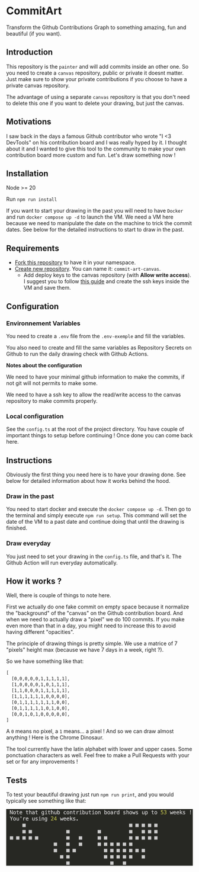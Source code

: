 # CommitArt

Transform the Github Contributions Graph to something amazing, fun and beautiful (if you want).

## Introduction

This repository is the `painter` and will add commits inside an other one. So you need to create a `canvas` repository, public or private it doesnt matter. Just make sure to show your private contributions if you choose to have a private canvas repository.

The advantage of using a separate `canvas` repository is that you don't need to delete this one if you want to delete your drawing, but just the canvas.

## Motivations

I saw back in the days a famous Github contributor who wrote "I <3 DevTools" on his contribution board and I was really hyped by it. I thought about it and I wanted to give this tool to the community to make your own contribution board more custom and fun. Let's draw something now !

## Installation

Node >= 20

Run `npm run install`

If you want to start your drawing in the past you will need to have `Docker` and run `docker compose up -d` to launch the VM. We need a VM here because we need to manipulate the date on the machine to trick the commit dates. See below for the detailed instructions to start to draw in the past.

## Requirements

- [Fork this repository](https://github.com/dlepaux/commit-art/fork) to have it in your namespace.
- [Create new repository](https://github.com/new). You can name it: `commit-art-canvas`.
  - Add deploy keys to the canvas repository (with **Allow write access**). I suggest you to follow [this guide](https://docs.github.com/en/authentication/connecting-to-github-with-ssh/managing-deploy-keys) and create the ssh keys inside the VM and save them.

## Configuration

### Environnement Variables
You need to create a `.env` file from the `.env-exemple` and fill the variables.

You also need to create and fill the same variables as Repository Secrets on Github to run the daily drawing check with Github Actions.

**Notes about the configuration**

We need to have your minimal github information to make the commits, if not git will not permits to make some.

We need to have a ssh key to allow the read/write access to the canvas repository to make commits properly.

### Local configuration

See the `config.ts` at the root of the project directory. You have couple of important things to setup before continuing ! Once done you can come back here.

## Instructions

Obviously the first thing you need here is to have your drawing done. See below for detailed information about how it works behind the hood.

### Draw in the past

You need to start docker and execute the `docker compose up -d`. Then go to the terminal and simply execute `npm run setup`. This command will set the date of the VM to a past date and continue doing that until the drawing is finished.

### Draw everyday

You just need to set your drawing in the `config.ts` file, and that's it. The Github Action will run everyday automatically.

## How it works ?

Well, there is couple of things to note here.

First we actually do one fake commit on empty space because it normalize the "background" of the "canvas" on the Github contribution board. And when we need to actually draw a "pixel" we do 100 commits. If you make even more than that in a day, you might need to increase this to avoid having different "opacities".

The principle of drawing things is pretty simple. We use a matrice of 7 "pixels" height max (because we have 7 days in a week, right ?).

So we have something like that:

```
[
  [0,0,0,0,0,1,1,1,1,1],
  [1,0,0,0,0,1,0,1,1,1],
  [1,1,0,0,0,1,1,1,1,1],
  [1,1,1,1,1,1,0,0,0,0],
  [0,1,1,1,1,1,1,1,0,0],
  [0,1,1,1,1,1,0,1,0,0],
  [0,0,1,0,1,0,0,0,0,0],
]
```

A `0` means no pixel, a `1` means... a pixel ! And so we can draw almost anything ! Here is the Chrome Dinosaur.

The tool currently have the latin alphabet with lower and upper cases. Some ponctuation characters as well. Feel free to make a Pull Requests with your set or for any improvements !

## Tests

To test your beautiful drawing just run `npm run print`, and you would typically see something like that:

<div>
  <p align="center">
    <img src="docs/dino.jpg" style="width: auto; height: auto;">
  </p>
</div>
